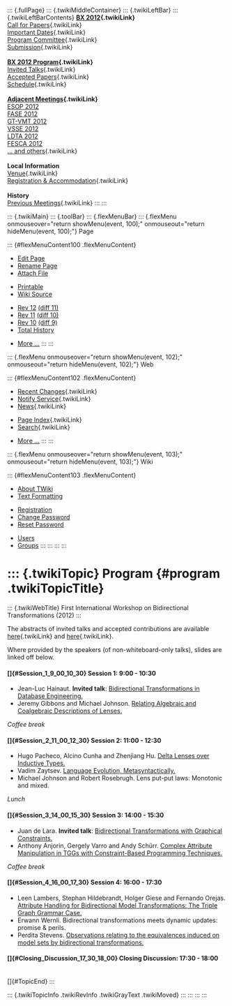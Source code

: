 ::: {.fullPage}
::: {.twikiMiddleContainer}
::: {.twikiLeftBar}
::: {.twikiLeftBarContents}
**[BX 2012](WebHome){.twikiLink}**\
[Call for Papers](CallForPapers){.twikiLink}\
[Important Dates](ImportantDates){.twikiLink}\
[Program Committee](ProgramCommittee){.twikiLink}\
[Submission](PaperSubmission){.twikiLink}\
\
**[BX 2012 Program](Program){.twikiLink}**\
[Invited Talks](InvitedTalks){.twikiLink}\
[Accepted Papers](AcceptedPapers){.twikiLink}\
[Schedule](Program){.twikiLink}\
\
**[Adjacent Meetings](AdjacentMeetings){.twikiLink}**\
[ESOP 2012](http://www2.in.tum.de/esop2012/)\
[FASE 2012](http://www.etaps.org/2012/fase)\
[GT-VMT 2012](http://www.cem.brighton.ac.uk/gt-vmt12/)\
[VSSE 2012](http://sysrun.haifa.il.ibm.com/hrl/vsse2012/)\
[LDTA 2012](http://ldta.info/)\
[FESCA 2012](http://fesca.ipd.kit.edu/fesca2012/)\
[\... and others](AdjacentMeetings){.twikiLink}\
\
**Local Information**\
[Venue](WorkshopVenue){.twikiLink}\
[Registration & Accommodation](RegistrationAndAccomodation){.twikiLink}\
\
**History**\
[Previous Meetings](PreviousMeetings){.twikiLink}
:::
:::

::: {.twikiMain}
::: {.toolBar}
::: {.flexMenuBar}
::: {.flexMenu onmouseover="return showMenu(event, 100);" onmouseout="return hideMenu(event, 100);"}
Page

::: {#flexMenuContent100 .flexMenuContent}
-   [Edit
    Page](http://www.program-transformation.org/edit/BX12/Program?t=1536827500)
-   [Rename
    Page](http://www.program-transformation.org/rename/BX12/Program)
-   [Attach
    File](http://www.program-transformation.org/attach/BX12/Program)

<!-- -->

-   [Printable](http://www.program-transformation.org/view/BX12/Program?skin=print.pattern)
-   [Wiki
    Source](http://www.program-transformation.org/view/BX12/Program?skin=text&raw=on&contenttype=text/plain)

<!-- -->

-   [Rev
    12](http://www.program-transformation.org/view/BX12/Program?rev=1.12)
    [(diff 11)](http://www.program-transformation.org/rdiff/BX12/Program?rev1=1.12&rev2=1.11)
-   [Rev
    11](http://www.program-transformation.org/view/BX12/Program?rev=1.11)
    [(diff 10)](http://www.program-transformation.org/rdiff/BX12/Program?rev1=1.11&rev2=1.10)
-   [Rev
    10](http://www.program-transformation.org/view/BX12/Program?rev=1.10)
    [(diff 9)](http://www.program-transformation.org/rdiff/BX12/Program?rev1=1.10&rev2=1.9)
-   [Total
    History](http://www.program-transformation.org/rdiff/BX12/Program)

<!-- -->

-   [More
    \...](http://www.program-transformation.org/oops/BX12/Program?template=oopsmore&param1=1.12&param2=1.12)
:::
:::

::: {.flexMenu onmouseover="return showMenu(event, 102);" onmouseout="return hideMenu(event, 102);"}
Web

::: {#flexMenuContent102 .flexMenuContent}
-   [Recent Changes](WebChanges){.twikiLink}
-   [Notify Service](WebNotify){.twikiLink}
-   [News](WebNews){.twikiLink}

<!-- -->

-   [Page Index](WebIndex){.twikiLink}
-   [Search](WebSearch){.twikiLink}

<!-- -->

-   [More
    \...](http://www.program-transformation.org/oops/BX12/Program?template=oopsmore&param1=1.12&param2=1.12)
:::
:::

::: {.flexMenu onmouseover="return showMenu(event, 103);" onmouseout="return hideMenu(event, 103);"}
Wiki

::: {#flexMenuContent103 .flexMenuContent}
-   [About
    TWiki](http://www.program-transformation.org/view/TWiki/WebHome)
-   [Text
    Formatting](http://www.program-transformation.org/view/TWiki/TextFormattingRules)

<!-- -->

-   [Registration](http://www.program-transformation.org/view/TWiki/TWikiRegistration)
-   [Change
    Password](http://www.program-transformation.org/view/TWiki/ChangePassword)
-   [Reset
    Password](http://www.program-transformation.org/view/TWiki/ResetPassword)

<!-- -->

-   [Users](http://www.program-transformation.org/view/Main/TWikiUsers)
-   [Groups](http://www.program-transformation.org/view/Main/TWikiGroups)
:::
:::
:::
:::

::: {.twikiTopic}
Program {#program .twikiTopicTitle}
=======

::: {.twikiWebTitle}
First International Workshop on Bidirectional Transformations (2012)
:::

The abstracts of invited talks and accepted contributions are available
[here](InvitedTalks){.twikiLink} and [here](AcceptedPapers){.twikiLink}.

Where provided by the speakers (of non-whiteboard-only talks), slides
are linked off below.

#### []{#Session_1_9_00_10_30} Session 1: 9:00 - 10:30

-   Jean-Luc Hainaut. **Invited talk**: [Bidirectional Transformations
    in Database
    Engineering.](../pub/BX12/Program/Keynote-Bx-12-short.ppt)
-   Jeremy Gibbons and Michael Johnson. [Relating Algebraic and
    Coalgebraic Descriptions of
    Lenses.](../pub/BX12/Program/slides-gibbons.pdf)

*Coffee break*

#### []{#Session_2_11_00_12_30} Session 2: 11:00 - 12:30

-   Hugo Pacheco, Alcino Cunha and Zhenjiang Hu. [Delta Lenses over
    Inductive
    Types.](http://alfa.di.uminho.pt/~hpacheco/publications/bx12-slides.pdf)
-   Vadim Zaytsev. [Language Evolution,
    Metasyntactically.](http://grammarware.net/slides/2012/bx-metasyntax.pdf)
-   Michael Johnson and Robert Rosebrugh. Lens put-put laws: Monotonic
    and mixed.

*Lunch*

#### []{#Session_3_14_00_15_30} Session 3: 14:00 - 15:30

-   Juan de Lara. **Invited talk**: [Bidirectional Transformations with
    Graphical Constraints.](../pub/BX12/Program/slides-JuanDeLara.pdf)
-   Anthony Anjorin, Gergely Varro and Andy Schürr. [Complex Attribute
    Manipulation in TGGs with Constraint-Based Programming
    Techniques.](../pub/BX12/Program/bx2012avs.pdf)

*Coffee break*

#### []{#Session_4_16_00_17_30} Session 4: 16:00 - 17:30

-   Leen Lambers, Stephan Hildebrandt, Holger Giese and Fernando Orejas.
    [Attribute Handling for Bidirectional Model Transformations: The
    Triple Graph Grammar Case.](../pub/BX12/Program/slides-LHGO11.pdf)
-   Erwann Wernli. Bidirectional transformations meets dynamic updates:
    promise & perils.
-   Perdita Stevens. [Observations relating to the equivalences induced
    on model sets by bidirectional
    transformations.](../pub/BX12/Program/slides-Stevens.pdf)

#### []{#Closing_Discussion_17_30_18_00} Closing Discussion: 17:30 - 18:00

\
[]{#TopicEnd}
:::

::: {.twikiTopicInfo .twikiRevInfo .twikiGrayText .twikiMoved}
:::
:::
:::
:::
